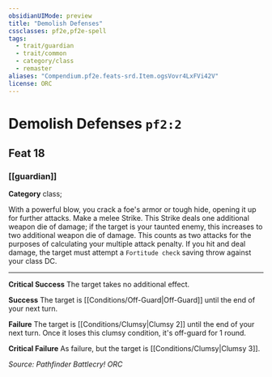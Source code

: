 ```yaml
---
obsidianUIMode: preview
title: "Demolish Defenses"
cssclasses: pf2e,pf2e-spell
tags:
  - trait/guardian
  - trait/common
  - category/class
  - remaster
aliases: "Compendium.pf2e.feats-srd.Item.ogsVovr4LxFVi42V"
license: ORC
---
```

# Demolish Defenses `pf2:2`
## Feat 18
### [[guardian]]

**Category** class; 




With a powerful blow, you crack a foe's armor or tough hide, opening it up for further attacks. Make a melee Strike. This Strike deals one additional weapon die of damage; if the target is your taunted enemy, this increases to two additional weapon die of damage. This counts as two attacks for the purposes of calculating your multiple attack penalty. If you hit and deal damage, the target must attempt a `Fortitude check` saving throw against your class DC.

* * *

**Critical Success** The target takes no additional effect.

**Success** The target is [[Conditions/Off-Guard|Off-Guard]] until the end of your next turn.

**Failure** The target is [[Conditions/Clumsy|Clumsy 2]] until the end of your next turn. Once it loses this clumsy condition, it's off-guard for 1 round.

**Critical Failure** As failure, but the target is [[Conditions/Clumsy|Clumsy 3]].

*Source: Pathfinder Battlecry!*
*ORC*